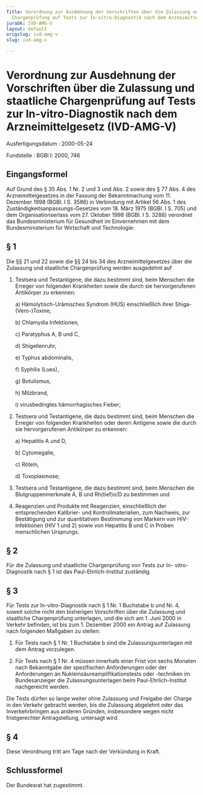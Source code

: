 ```yaml
---
Title: Verordnung zur Ausdehnung der Vorschriften über die Zulassung und staatliche
  Chargenprüfung auf Tests zur In-vitro-Diagnostik nach dem Arzneimittelgesetz
jurabk: IVD-AMG-V
layout: default
origslug: ivd-amg-v
slug: ivd-amg-v

---
```


# Verordnung zur Ausdehnung der Vorschriften über die Zulassung und staatliche Chargenprüfung auf Tests zur In-vitro-Diagnostik nach dem Arzneimittelgesetz (IVD-AMG-V)

Ausfertigungsdatum
:   2000-05-24

Fundstelle
:   BGBl I: 2000, 746



## Eingangsformel

Auf Grund des § 35 Abs. 1 Nr. 2 und 3 und Abs. 2 sowie des § 77 Abs. 4
des Arzneimittelgesetzes in der Fassung der Bekanntmachung vom 11.
Dezember 1998 (BGBl. I S. 3586) in Verbindung mit Artikel 56 Abs. 1
des Zuständigkeitsanpassungs-Gesetzes vom 18. März 1975 (BGBl. I S.
705) und dem Organisationserlass vom 27. Oktober 1998 (BGBl. I S.
3288) verordnet das Bundesministerium für Gesundheit im Einvernehmen
mit dem Bundesministerium für Wirtschaft und Technologie:


## § 1

Die §§ 21 und 22 sowie die §§ 24 bis 34 des Arzneimittelgesetzes über
die Zulassung und staatliche Chargenprüfung werden ausgedehnt auf

1.  Testsera und Testantigene, die dazu bestimmt sind, beim Menschen die
    Erreger von folgenden Krankheiten sowie die durch sie hervorgerufenen
    Antikörper zu erkennen:

    a)  Hämolytisch-Urämisches Syndrom (HUS) einschließlich ihrer
        Shiga-(Vero-)Toxine,


    b)  Chlamydia Infektionen,


    c)  Paratyphus A, B und C,


    d)  Shigellenruhr,


    e)  Typhus abdominalis,


    f)  Syphilis (Lues),


    g)  Botulismus,


    h)  Milzbrand,


    i)  virusbedingtes hämorrhagisches Fieber;





2.  Testsera und Testantigene, die dazu bestimmt sind, beim Menschen die
    Erreger von folgenden Krankheiten oder deren Antigene sowie die durch
    sie hervorgerufenen Antikörper zu erkennen:

    a)  Hepatitis A und D,


    b)  Cytomegalie,


    c)  Röteln,


    d)  Toxoplasmose;





3.  Testsera und Testantigene, die dazu bestimmt sind, beim Menschen die
    Blutgruppenmerkmale A, B und
    Rh(tief)o/D zu bestimmen und


4.  Reagenzien und Produkte mit Reagenzien, einschließlich der
    entsprechenden Kalibrier- und Kontrollmaterialien, zum Nachweis, zur
    Bestätigung und zur quantitativen Bestimmung von Markern von HIV-
    Infektionen (HIV 1 und 2) sowie von Hepatitis B und C in Proben
    menschlichen Ursprungs.





## § 2

Für die Zulassung und staatliche Chargenprüfung von Tests zur In-
vitro-Diagnostik nach § 1 ist das Paul-Ehrlich-Institut zuständig.


## § 3

Für Tests zur In-vitro-Diagnostik nach § 1 Nr. 1 Buchstabe b und Nr.
4, soweit solche nicht den bisherigen Vorschriften über die Zulassung
und staatliche Chargenprüfung unterlagen, und die sich am 1. Juni 2000
in Verkehr befinden, ist bis zum 1. Dezember 2000 ein Antrag auf
Zulassung nach folgenden Maßgaben zu stellen:

1.  Für Tests nach § 1 Nr. 1 Buchstabe b sind die Zulassungsunterlagen mit
    dem Antrag vorzulegen.


2.  Für Tests nach § 1 Nr. 4 müssen innerhalb einer Frist von sechs
    Monaten nach Bekanntgabe der spezifischen Anforderungen oder der
    Anforderungen an Nukleinsäureamplifikationstests oder -techniken im
    Bundesanzeiger die Zulassungsunterlagen beim Paul-Ehrlich-Institut
    nachgereicht werden.



Die Tests dürfen so lange weiter ohne Zulassung und Freigabe der
Charge in den Verkehr gebracht werden, bis die Zulassung abgelehnt
oder das Inverkehrbringen aus anderen Gründen, insbesondere wegen
nicht fristgerechter Antragstellung, untersagt wird.


## § 4

Diese Verordnung tritt am Tage nach der Verkündung in Kraft.


## Schlussformel

Der Bundesrat hat zugestimmt.

